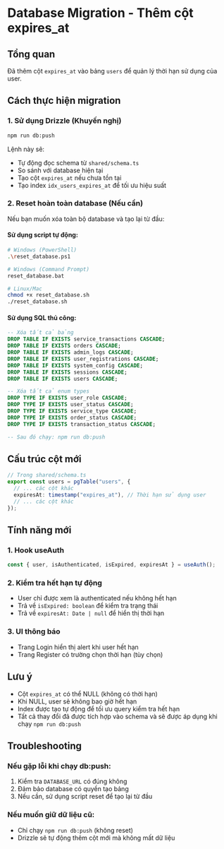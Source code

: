 # Database Migration - Thêm cột expires_at

## Tổng quan
Đã thêm cột `expires_at` vào bảng `users` để quản lý thời hạn sử dụng của user.

## Cách thực hiện migration

### 1. Sử dụng Drizzle (Khuyến nghị)
```bash
npm run db:push
```

Lệnh này sẽ:
- Tự động đọc schema từ `shared/schema.ts`
- So sánh với database hiện tại
- Tạo cột `expires_at` nếu chưa tồn tại
- Tạo index `idx_users_expires_at` để tối ưu hiệu suất

### 2. Reset hoàn toàn database (Nếu cần)
Nếu bạn muốn xóa toàn bộ database và tạo lại từ đầu:

#### Sử dụng script tự động:
```bash
# Windows (PowerShell)
.\reset_database.ps1

# Windows (Command Prompt)
reset_database.bat

# Linux/Mac
chmod +x reset_database.sh
./reset_database.sh
```

#### Sử dụng SQL thủ công:
```sql
-- Xóa tất cả bảng
DROP TABLE IF EXISTS service_transactions CASCADE;
DROP TABLE IF EXISTS orders CASCADE;
DROP TABLE IF EXISTS admin_logs CASCADE;
DROP TABLE IF EXISTS user_registrations CASCADE;
DROP TABLE IF EXISTS system_config CASCADE;
DROP TABLE IF EXISTS sessions CASCADE;
DROP TABLE IF EXISTS users CASCADE;

-- Xóa tất cả enum types
DROP TYPE IF EXISTS user_role CASCADE;
DROP TYPE IF EXISTS user_status CASCADE;
DROP TYPE IF EXISTS service_type CASCADE;
DROP TYPE IF EXISTS order_status CASCADE;
DROP TYPE IF EXISTS transaction_status CASCADE;

-- Sau đó chạy: npm run db:push
```

## Cấu trúc cột mới

```typescript
// Trong shared/schema.ts
export const users = pgTable("users", {
  // ... các cột khác
  expiresAt: timestamp("expires_at"), // Thời hạn sử dụng user
  // ... các cột khác
});
```

## Tính năng mới

### 1. Hook useAuth
```typescript
const { user, isAuthenticated, isExpired, expiresAt } = useAuth();
```

### 2. Kiểm tra hết hạn tự động
- User chỉ được xem là authenticated nếu không hết hạn
- Trả về `isExpired: boolean` để kiểm tra trạng thái
- Trả về `expiresAt: Date | null` để hiển thị thời hạn

### 3. UI thông báo
- Trang Login hiển thị alert khi user hết hạn
- Trang Register có trường chọn thời hạn (tùy chọn)

## Lưu ý
- Cột `expires_at` có thể NULL (không có thời hạn)
- Khi NULL, user sẽ không bao giờ hết hạn
- Index được tạo tự động để tối ưu query kiểm tra hết hạn
- Tất cả thay đổi đã được tích hợp vào schema và sẽ được áp dụng khi chạy `npm run db:push`

## Troubleshooting

### Nếu gặp lỗi khi chạy db:push:
1. Kiểm tra `DATABASE_URL` có đúng không
2. Đảm bảo database có quyền tạo bảng
3. Nếu cần, sử dụng script reset để tạo lại từ đầu

### Nếu muốn giữ dữ liệu cũ:
- Chỉ chạy `npm run db:push` (không reset)
- Drizzle sẽ tự động thêm cột mới mà không mất dữ liệu
